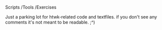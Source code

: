 Scripts /Tools /Exercises

Just a parking lot for htwk-related code and textfiles. if you don't see any comments it's not meant to be readable. ;^)

